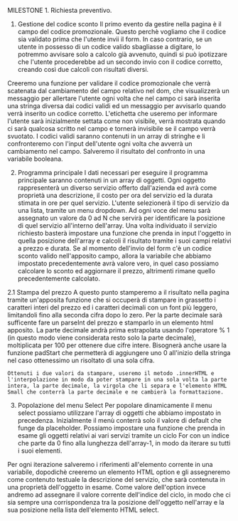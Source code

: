 MILESTONE 1. Richiesta preventivo.

1. Gestione del codice sconto
Il primo evento da gestire nella pagina è il campo del codice promozionale. Questo perchè vogliamo che il codice sia validato prima che l'utente invii il form. In caso contrario, se un utente in possesso di un codice valido sbagliasse a digitare, lo potremmo avvisare solo a calcolo già avvenuto, quindi si può ipotizzare che l'utente procederebbe ad un secondo invio con il codice corretto, creando così due calcoli con risultati diversi.

Creeremo una funzione per validare il codice promozionale che verrà scatenata dal cambiamento del campo relativo nel dom, che visualizzerà un messaggio per allertare l'utente ogni volta che nel campo ci sarà inserita una stringa diversa dai codici validi ed un messaggio per avvisarlo quando verrà inserito un codice corretto. L'etichetta che useremo per informare l'utente sarà inizialmente settata come non visibile, verrà mostrata quando ci sarà qualcosa scritto nel campo e tornerà invisibile se il campo verrà svuotato.
I codici validi saranno contenuti in un array di stringhe e li confronteremo con l'input dell'utente ogni volta che avverrà un cambiamento nel campo. Salveremo il risultato del confronto in una variabile booleana.


2. Programma principale
  I dati necessari per eseguire il programma principale saranno contenuti in un array di oggetti.
 Ogni oggetto rappresenterà un diverso servizio offerto dall'azienda ed avrà come proprietà una descrizione, il costo per ora del servizio ed la durata stimata in ore per quel servizio.
 L'utente selezionerà il tipo di servizio da una lista, tramite un menu dropdown. Ad ogni voce del menu sarà assegnato un valore da 0 ad N che servirà per identificare la posizione di quel servizio all'interno dell'array.
 Una volta individuato il servizio richiesto basterà impostare una funzione che prenda in input l'oggetto in quella posizione dell'array e calcoli il risultato tramite i suoi campi relativi a prezzo e durata.
 Se al momento dell'invio del form c'è un codice sconto valido nell'apposito campo, allora la variabile che abbiamo impostato precedentemente avrà valore vero, in quel caso possiamo calcolare lo sconto ed aggiornare il prezzo, altrimenti rimane quello precedentemente calcolato.

 2.1 Stampa del prezzo
    A questo punto stamperemo a il risultato nella pagina tramite un'apposita funzione che si occuperà di stampare in grassetto i caratteri interi del prezzo ed i caratteri decimali con un font più leggero, limitandoli fino alla seconda cifra dopo lo zero. 
    Per la parte decimale sarà sufficente fare un parseInt del prezzo e stamparlo in un elemento html apposito.
    La parte decimale andrà prima estrapolata usando l'operatore % 1 (in questo modo viene considerata resto solo la parte decimale), moltiplicata per 100 per ottenere due cifre intere. Bisognerà anche usare la funzione padStart che permetterà di aggiungere uno 0  all'inizio della stringa nel caso ottenessimo un risoltato di una sola cifra.

    Ottenuti i due valori da stampare, useremo il metodo .innerHTML e l'interpolazione in modo da poter stampare in una sola volta la parte intera, la parte decimale, la virgola che li separa e l'elemento HTML Small che conterrà la parte decimale e ne cambierà la formattazione.

3. Popolazione del menu Select
 Per popolare dinamicamente il menu select possiamo utilizzare l'array di oggetti che abbiamo impostato in precedenza.
 Inizialmente il menù conterrà solo il valore di default che funge da placeholder.
 Possiamo impostare una funzione che prenda in esame gli oggetti relativi ai vari servizi tramite un ciclo For con un indice che parte da 0 fino alla lunghezza dell'array-1, in modo da iterare su tutti i suoi elementi.

 Per ogni iterazione salveremo i riferimenti all'elemento corrente in una variabile, dopodichè creeremo un elemento HTML option e gli assegneremo come contenuto testuale la descrizione del servizio, che sarà contenuta in una proprietà dell'oggetto in esame. Come valore dell'option invece andremo ad assegnare il valore corrente dell'indice del ciclo, in modo che ci sia sempre una corrispondenza tra la posizione dell'oggetto nell'array e la sua posizione nella lista dell'elemento HTML select.